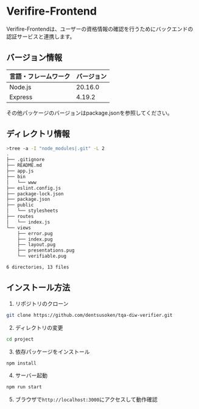 # Verifire-Frontend
Verifire-Frontendは、ユーザーの資格情報の確認を行うためにバックエンドの認証サービスと連携します。

## バージョン情報

| 言語・フレームワーク | バージョン  |
|------------|------------------|
| Node.js    | 20.16.0   |
| Express    | 4.19.2   |
その他パッケージのバージョンはpackage.jsonを参照してください。

## ディレクトリ情報
```bash
>tree -a -I "node_modules|.git" -L 2 
.
├── .gitignore
├── README.md
├── app.js
├── bin
│   └── www
├── eslint.config.js
├── package-lock.json
├── package.json
├── public
│   └── stylesheets
├── routes
│   └── index.js
└── views
    ├── error.pug
    ├── index.pug
    ├── layout.pug
    ├── presentations.pug
    └── verifiable.pug

6 directories, 13 files
```

## インストール方法
1. リポジトリのクローン
```bash
git clone https://github.com/dentsusoken/tqa-diw-verifier.git
```

2. ディレクトリの変更
```bash
cd project
```
3. 依存パッケージをインストール

```bash
npm install
```
4. サーバー起動
```bash
npm run start 
```
5. ブラウザで`http://localhost:3000`にアクセスして動作確認
